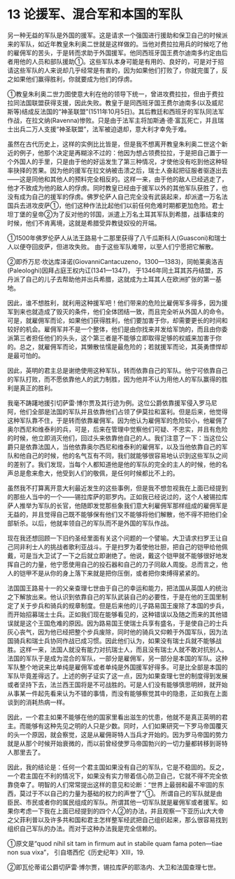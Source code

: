 # 13 论援军、混合军和本国的军队

另一种无益的军队是外国的援军。这是请求一个强国进行援助和保卫自己的时候派来的军队，如近年教皇朱利奥二世就是这样做的。当他对费拉拉用兵的时候吃了他的雇佣军的苦头，于是转而求助于外国援军。他同西班牙国王费尔迪南多约定由后者用他的人员和部队援助①。这些军队本身可能是有用的、良好的，可是对于招请这些军队的人来说却几乎经常是有害的，因为如果他们打败了，你就完蛋了，反之如果他们赢得胜利，你就要成为他们的俘虏。

①教皇朱利奥二世力图使意大利在他的领导下统一，曾进攻费拉拉，但由于费拉拉同法国联盟获得支援，因此失败。教皇于是同西班牙国王费尔迪南多(以及威尼斯等)结成反法国的“神圣联盟”(1511年10月5日)。其后教廷和西班牙的军队同法军作战，在拉文纳(Ravenna)惨败。只是由于法军主将加斯通·德·富瓦死亡，并且瑞士出兵二万人支援“神圣联盟”，法军被迫退却，意大利才幸免于难。

虽然在古代历史上，这样的实例比比皆是，但是我不想离开教皇朱利奥二世这个新近的例子，他那个决定是再糊涂不过的：他因为想占领费拉拉，于是把自己置于一个外国人的手里，只是由于他的好运发生了第三种情况，才使他没有吃到他这种轻率抉择的苦果。因为他的援军在拉文纳被击溃之后，瑞士人奋起把征服者驱逐出去——这是同他和其他人的预料完全相反的。这样一来，由于他的敌人已经逃走了，他才不致成为他的敌人的俘虏。同时教皇已经由于援军以外的其他军队获胜了，也没有成为自己的援军的俘虏。佛罗伦萨人自己完全没有武装起来，却派遣一万名法国兵去进攻皮萨①，他们这种作法比起他们以前任何危难时期都更加危险。君士坦丁堡的皇帝②为了反对他的邻国，派遣上万名土耳其军队到希腊，战事结束的时候，他们不肯离境，这就是希腊受异教徒奴役的开端。

①1500年佛罗伦萨人从法王路易十二那里获得了八千瓜斯科人(Guasconi)和瑞士人以便夺回皮萨，但进攻失败。
由于这些军队难带，以至人们宁愿把它解散。

②即乔万尼·坎达库泽诺(GiovanniCantacuzeno，1300—1383)，同帕莱奥洛吉(Paleologhi)因拜占庭王权内讧(1341—1347)，
于1346年同土耳其苏丹结盟，苏丹派了自己的儿子去帮助他并出兵希腊，这就成为土耳其人在欧洲扩张的第一基地。

因此，谁不想胜利，就利用这种援军吧！他们带来的危险比雇佣军多得多，因为援军到来也就造成了毁灭的条件，他们全体团结一致，而且完全听从外国人的命令。可是，就雇佣军而论，如果他们获得胜利，他们要加害于你，却需要更长的时间和较好的机会。雇佣军并不是一个整体，他们是由你找来并发给军饷的，而且由你委派第三者担任他们的头头，这个第三者是不能够立即取得足够的权威来加害于你的。总之，就雇佣军而论，其懒散怯懦是最危险的；若就援军而论，其英勇慓悍却是最可怕的。

因此，英明的君主总是谢绝使用这种军队，转而依靠自己的军队。他宁可依靠自己的军队打败，而不愿依靠他人的武力制胜，因为他并不认为用他人的军队赢得的胜利是真正的胜利。

我毫不踌躇地援引切萨雷·博尔贾及其行迹为例。这位公爵依靠援军侵入罗马尼阿，他们全部是法国的军队并且依靠他们占领了伊莫拉和富利。但是后来，他觉得这种军队靠不住，于是转而依靠雇佣军。因为他认为雇佣军的危险较小，他雇佣了奥尔西尼和维泰利的兵，可是，后来在管理中觉察他们可疑、不忠实，并且有危险的时候，他立即消灭他们，回过头来依靠他自己的人。我们注意了一下：当这位公爵只是依靠法国人，当他依靠奥尔西尼和维泰利的雇佣军，以及当他依靠自己的军队和他自己的时候，他的名气互有不同，我们就能够很容易地认识到这些军队之间的差别了。我们发现，当每个人都知道他是他的军队的完全的主人的时候，他的名声总是愈来愈大，他受到人们的敬佩，是任何时候都比不上的。

虽然我不打算离开意大利最近发生的这些事例，但是我不想忽视我在上面已经提到的那些人当中的一个——锡拉库萨的耶罗内。正如我已经说过的，这个人被锡拉库萨人推举为军队的长官，他随即发觉那些象我们意大利雇佣军那样组成的雇佣军是无益的，并且觉得自己既不能够保有他们又不能够将他们解散，他不得不把他们全部斩杀。以后，他就率领自己的军队而不是外国的军队作战。

现在我还想回顾一下旧约圣经里面有关这个问题的一个譬喻。大卫请求扫罗王让自己同非利士人的挑战者歌利亚战斗。于是扫罗为着使他壮胆，把自己的铠甲给他佩戴，可是当大卫试了一下之后就立即谢绝了。他说，戴这个铠甲就不能够很好地发挥自己的力量，他宁愿使用自己的投石器和自己的刀子同敌人周旋。总而言之，他人的铠甲不是从你的身上落下来就是把你压倒，或者把你束缚得紧紧的。

法国国王路易十一的父亲查理七世由于自己的幸运和能力，把法国从英国人的统治之下解放出来。他认识到依靠自己的军队武装自己的必要性，于是在他的王国里制定了关于步兵和骑兵的规章制度。但是后来他的儿子路易国王废除了本国的步兵，而开始招募瑞士士兵。正如我们现在能够看见的，这种错误以及随之而来的其他错误就是这个王国危难的原因。因为路易国王使瑞士兵享有盛名，于是使自己的士兵灰心丧气，因为他已经把整个步兵废除，同时他的骑兵又仰赖于外国军队，因为法国骑兵和瑞士兵协同作战已成习惯。因此他们认为，如果没有瑞士兵就不能够战胜。这样一来，法国人就没有能力对抗瑞士人，而且没有瑞士人就不敢对抗别人。法国的军队于是成为混合的军队，一部分是雇佣军，另一部分是本国的军队。这种军队整个地说来比单纯是雇佣军或者单纯是外国援军好得多。可是比全部是本国的军队毕竟差得远了。上述的例子证实了这一点，因为如果查理七世的制度得到发展或者坚持下去，法兰西王国将是不可战胜的。可是人们没有能够慎思明辨，就开始从事某一件起先看来认为不错的事情，而没有能够察觉其中的隐患，正如我在上面谈到的消耗热病一样。

因此，一个君主如果不能够在他的国家里看出滋生的忧患，他就不是真正英明的君主。而能够有这种先见之明的人只是少数。同时，人们如果研究一下罗马帝国覆灭的头一个原因，就会察觉，这是从雇佣哥特人当兵才开始的。因为罗马帝国的势力就是从那个时候开始衰微的，而以前曾经使罗马帝国勃兴的一切力量都转移到哥特人那里去了。

因此，我的结论是：任何一个君主国如果没有自己的军队，它是不稳固的。反之，一个君主国在不利的情况下，如果没有实力带着信心防卫自己，它就不得不完全依靠侥幸了。明智的人们常常提出这样的意见和论断：“世界上最弱和最不牢固的东西，莫过于不以自己的力量为基础的权力的声誉了”①。
所谓自己的军队就是由臣民、市民或者你的属民组成的军队。所谓其他一切军队就是雇佣军或者援军。如果你考虑一下我在上面已经提到的四个人②的办法，并且观察一下亚历山大大帝之父菲利普以及许多共和国和君主怎样整军经武把自己组织起来，那么很容易找到组织自己军队的办法。而对于这种办法我是完全信赖的。

①原文是“quod nihil sit tam in firmum aut in stabile quam fama poten—tiae non sua vixa”，
引自塔西佗《历史纪年》XIII，19.

②即瓦伦蒂诺公爵切萨雷·博尔贾，锡拉库萨的耶洛内、大卫和法国查理七世。
